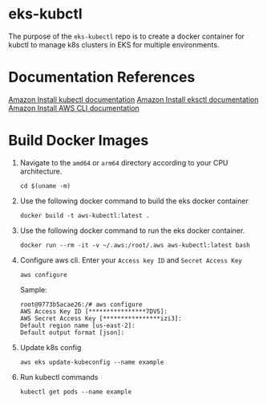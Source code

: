 # eks-kubctl
The purpose of the `eks-kubectl` repo is to create a docker container for kubctl to manage k8s clusters in EKS for multiple environments.

# Documentation References
[Amazon Install kubectl documentation](https://docs.aws.amazon.com/eks/latest/userguide/install-kubectl.html)
[Amazon Install eksctl documentation](https://docs.aws.amazon.com/eks/latest/userguide/eksctl.html)
[Amazon Install AWS CLI documentation](https://docs.aws.amazon.com/cli/latest/userguide/getting-started-install.html)

# Build Docker Images
1.  Navigate to the `amd64` or `arm64` directory according to your CPU architecture.
    ```
    cd $(uname -m)
    ```
2.  Use the following docker command to build the eks docker container
    ```
    docker build -t aws-kubectl:latest .
    ```
3.  Use the following docker command to run the eks docker container.
    ```
    docker run --rm -it -v ~/.aws:/root/.aws aws-kubectl:latest bash
    ```
4. Configure aws cli. Enter your `Access key ID` and `Secret Access Key`
    ```
    aws configure
    ```
    Sample:
    ```
    root@9773b5acae26:/# aws configure
    AWS Access Key ID [****************7DV5]: 
    AWS Secret Access Key [****************izi3]: 
    Default region name [us-east-2]: 
    Default output format [json]: 
    ```
5. Update k8s config
    ```
    aws eks update-kubeconfig --name example
    ```
6. Run kubectl commands
   ```
   kubectl get pods --name example